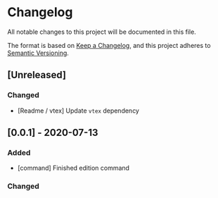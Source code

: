 # Changelog
All notable changes to this project will be documented in this file.

The format is based on [Keep a Changelog](https://keepachangelog.com/en/1.0.0/),
and this project adheres to [Semantic Versioning](https://semver.org/spec/v2.0.0.html).

## [Unreleased]
### Changed
- [Readme / vtex] Update `vtex` dependency

## [0.0.1] - 2020-07-13
### Added
- [command] Finished edition command

### Changed

